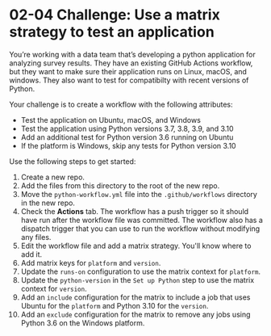 # 02-04 Challenge: Use a matrix strategy to test an application
You’re working with a data team that’s developing a python application for analyzing survey results.  They have an existing GitHub Actions workflow, but they want to make sure their application runs on Linux, macOS, and windows.  They also want to test for compatibilty with recent versions of Python.

Your challenge is to create a workflow with the following attributes:
- Test the application on Ubuntu, macOS, and Windows
- Test the application using Python versions 3.7, 3.8, 3.9, and 3.10
- Add an additional test for Python version 3.6 running on Ubuntu
- If the platform is Windows, skip any tests for Python version 3.10

Use the following steps to get started:
1. Create a new repo.
1. Add the files from this directory to the root of the new repo.
1. Move the `python-workflow.yml` file into the `.github/workflows` directory in the new repo.
1. Check the **Actions** tab.  The workflow has a push trigger so it should have run after the workflow file was committed.  The workflow also has a dispatch trigger that you can use to run the workflow without modifying any files.
1. Edit the workflow file and add a matrix strategy. You'll know where to add it.
1. Add matrix keys for `platform` and `version`.
1. Update the `runs-on` configuration to use the matrix context for `platform`.
1. Update the `python-version` in the `Set up Python` step to use the matrix context for `version`.
1. Add an `include` configuration for the matrix to include a job that uses Ubuntu for the `platform` and Python 3.10 for the `version`.
1. Add an `exclude` configuration for the matrix to remove any jobs using Python 3.6 on the Windows platform.
